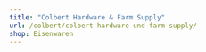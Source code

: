 ```yaml
---
title: "Colbert Hardware & Farm Supply"
url: /colbert/colbert-hardware-und-farm-supply/
shop: Eisenwaren
---
```

